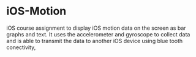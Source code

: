# iOS-Motion

iOS course assignment to display iOS motion data on the screen as bar graphs and text.
It uses the accelerometer and gyroscope to collect data and is able to transmit the data to another iOS device using blue tooth conectivity,
